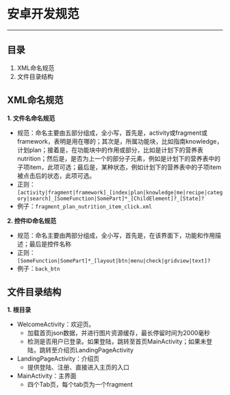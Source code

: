 # 安卓开发规范 #
----------
## 目录 ##

1. XML命名规范
2. 文件目录结构






## XML命名规范 ##
**1. 文件名命名规范**

- 规范：命名主要由五部分组成，全小写，首先是，activity或fragment或framework，表明是用在哪的；其次是，所属功能块，比如指南knowledge，计划plan；接着是，在功能块中的作用或部分，比如是计划下的营养表nutrition；然后是，是否为上一个的部分子元素，例如是计划下的营养表中的子项item，此项可选；最后是，某种状态，例如计划下的营养表中的子项item被点击后的状态，此项可选。
- 正则：`[activity|fragment|framework]_[index|plan|knowledge|me|recipe|category|search]_[SomeFunction|SomePart]*_[ChildElement]?_[State]?`
- 例子：`fragment_plan_nutrition_item_click.xml`

**2. 控件ID命名规范**

- 规范：命名主要由两部分组成，全小写，首先是，在该界面下，功能和作用描述；最后是控件名称
- 正则：`[SomeFunction|SomePart]*_[layout|btn|menu|check|gridview|text]?`
- 例子：`back_btn`

## 文件目录结构 ##

**1. 根目录**

- WelcomeActivity：欢迎页。
	- 加载首页json数据，并进行图片资源缓存，最长停留时间为2000毫秒
	- 检测是否用户已登录。如果登陆，跳转至首页MainActivity；如果未登陆，跳转至介绍页LandingPageActivity
- LandingPageActivity：介绍页
	- 提供登陆、注册、直接进入主页的入口
- MainActivity：主界面
	- 四个Tab页，每个tab页为一个fragment